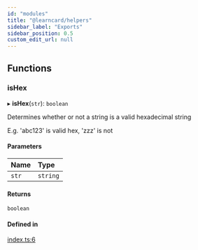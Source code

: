 ```yaml
---
id: "modules"
title: "@learncard/helpers"
sidebar_label: "Exports"
sidebar_position: 0.5
custom_edit_url: null
---
```


## Functions

### isHex

▸ **isHex**(`str`): `boolean`

Determines whether or not a string is a valid hexadecimal string

E.g. 'abc123' is valid hex, 'zzz' is not

#### Parameters

| Name | Type |
| :------ | :------ |
| `str` | `string` |

#### Returns

`boolean`

#### Defined in

[index.ts:6](https://github.com/learningeconomy/LearnCard/blob/1e4133fd5/packages/learn-card-helpers/src/index.ts#L6)

